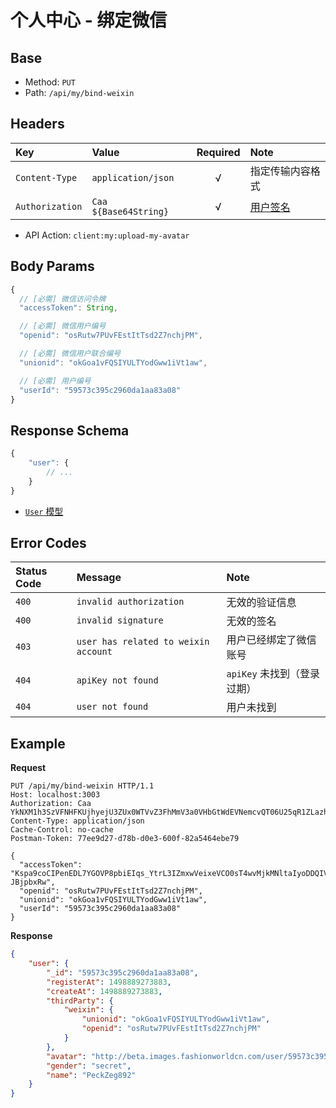 # 个人中心 - 绑定微信

## Base

* Method: `PUT`
* Path: `/api/my/bind-weixin`

## Headers

Key             | Value                 | Required | Note
:-------------- | :-------------------- | :------: | :--------------------
`Content-Type`  | `application/json`    | √        | 指定传输内容格式
`Authorization` | `Caa ${Base64String}` | √        | [用户签名][signature]

* API Action: `client:my:upload-my-avatar`

## Body Params

```js
{
  // [必需] 微信访问令牌
  "accessToken": String,

  // [必需] 微信用户编号
  "openid": "osRutw7PUvFEstItTsd2Z7nchjPM",

  // [必需] 微信用户联合编号
  "unionid": "okGoa1vFQSIYULTYodGww1iVt1aw",

  // [必需] 用户编号
  "userId": "59573c395c2960da1aa83a08"
}
```

## Response Schema

```js
{
    "user": {
        // ...
    }
}
```

* [`User` 模型][user-model]

## Error Codes

Status Code | Message                 | Note
:---------- | :---------------------- | :----
`400`       | `invalid authorization` | 无效的验证信息
`400`       | `invalid signature`     | 无效的签名
`403`       | `user has related to weixin account` | 用户已经绑定了微信账号
`404`       | `apiKey not found`      | `apiKey` 未找到（登录过期）
`404`       | `user not found`        | 用户未找到

## Example

**Request**

```
PUT /api/my/bind-weixin HTTP/1.1
Host: localhost:3003
Authorization: Caa YkNXM1h3SzVFNHFKUjhyejU3ZUx0WTVvZ3FhMmV3a0VHbGtWdEVNemcvQT06U25qR1ZLazhrSGs4eXdTSC93WVRmeVNZYThrPSAxNTEwMTk5NDQzNTgw
Content-Type: application/json
Cache-Control: no-cache
Postman-Token: 77ee9d27-d78b-d0e3-600f-82a5464ebe79

{
  "accessToken": "Kspa9coCIPenEDL7YGOVP8pbiEIqs_YtrL3IZmxwVeixeVCO0sT4wvMjkMNltaIyoDDQIVZlqiQev-JBjpbxRw",
  "openid": "osRutw7PUvFEstItTsd2Z7nchjPM",
  "unionid": "okGoa1vFQSIYULTYodGww1iVt1aw",
  "userId": "59573c395c2960da1aa83a08"
}
```

**Response**

```json
{
    "user": {
        "_id": "59573c395c2960da1aa83a08",
        "registerAt": 1498889273883,
        "createAt": 1498889273883,
        "thirdParty": {
            "weixin": {
                "unionid": "okGoa1vFQSIYULTYodGww1iVt1aw",
                "openid": "osRutw7PUvFEstItTsd2Z7nchjPM"
            }
        },
        "avatar": "http://beta.images.fashionworldcn.com/user/59573c395c2960da1aa83a08/ca80b79960c48f1712b513f163541ff8036c71df.png",
        "gender": "secret",
        "name": "PeckZeg892"
    }
}
```

[signature]: ../../../../signature.md

[user-model]: ../../../../model/user.md
